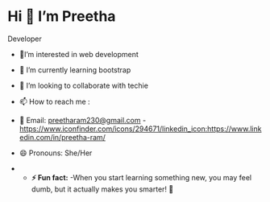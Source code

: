 # Hi 👋  I’m Preetha
Developer
-  🔭I’m interested in web development 
- 🌱 I’m currently learning bootstrap
- 🤔 I’m looking to collaborate with techie
- 📫 How to reach me :
- 📧 Email: preetharam230@gmail.com
-https://www.iconfinder.com/icons/294671/linkedin_icon:https://www.linkedin.com/in/preetha-ram/

- 😄 Pronouns: She/Her

- 
  - **⚡ Fun fact:**
-When you start learning something new, you may feel dumb, but it actually makes you smarter! 🌱
